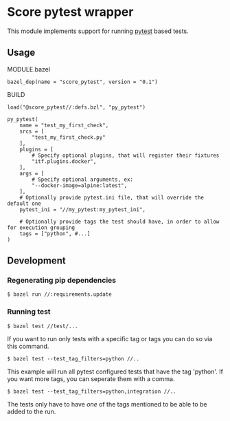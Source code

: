 # Score pytest wrapper

This module implements support for running [pytest](https://docs.pytest.org/en/latest/contents.html) based tests.

## Usage
MODULE.bazel
```
bazel_dep(name = "score_pytest", version = "0.1")
```

BUILD
```
load("@score_pytest//:defs.bzl", "py_pytest")

py_pytest(
    name = "test_my_first_check",
    srcs = [
        "test_my_first_check.py"
    ],
    plugins = [
        # Specify optional plugins, that will register their fixtures
        "itf.plugins.docker",
    ],
    args = [
        # Specify optional arguments, ex:
        "--docker-image=alpine:latest",
    ],
    # Optionally provide pytest.ini file, that will override the default one
    pytest_ini = "//my_pytest:my_pytest_ini",

    # Optionally provide tags the test should have, in order to allow for execution grouping
    tags = ["python", #...]
)
```

## Development

### Regenerating pip dependencies
```
$ bazel run //:requirements.update
```

### Running test
```
$ bazel test //test/...
```

If you want to run only tests with a specific tag or tags you can do so via this command.

```
$ bazel test --test_tag_filters=python //..
```

This example will run all pytest configured tests that have the tag 'python'. 
If you want more tags, you can seperate them with a comma.  

```
$ bazel test --test_tag_filters=python,integration //..
```

The tests only have to have *one* of the tags mentioned to be able to be added to the run.
